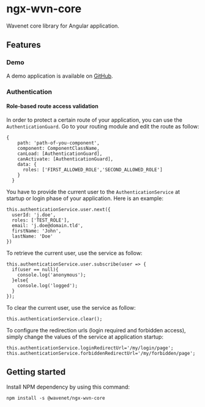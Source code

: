 # ngx-wvn-core
Wavenet core library for Angular application.

## Features

### Demo
A demo application is available on [GitHub](https://github.com/wavenet-be/wvn-angular-demo).

### Authentication
#### Role-based route access validation
In order to protect a certain route of your application, you can use the `AuthenticationGuard`. Go to your routing module and edit the route as follow:  
```
{
    path: 'path-of-you-component',
    component: ComponentClassName,
    canLoad: [AuthenticationGuard],
    canActivate: [AuthenticationGuard],
    data: {
      roles: ['FIRST_ALLOWED_ROLE','SECOND_ALLOWED_ROLE']
    }
  }
```

You have to provide the current user to the `AuthenticationService` at startup or login phase of your application. Here is an example:
```
this.authenticationService.user.next({
  userId: 'j.doe',
  roles: ['TEST_ROLE'],
  email: 'j.doe@domain.tld',
  firstName: 'John',
  lastName: 'Doe'
})
``` 

To retrieve the current user, use the service as follow:
```
this.authenticationService.user.subscribe(user => {
  if(user == null){
    console.log('anonymous');
  }else{
    console.log('logged');
  }
});
``` 

To clear the current user, use the service as follow:
```
this.authenticationService.clear();
``` 

To configure the redirection urls (login required and forbidden access), simply change the values of the service at application startup:
```
this.authenticationService.loginRedirectUrl='/my/login/page';
this.authenticationService.forbiddenRedirectUrl='/my/forbidden/page';
```

## Getting started
Install NPM dependency by using this command:
````
npm install -s @wavenet/ngx-wvn-core
````
